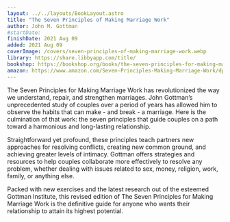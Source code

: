 ```yaml
---
layout: ../../layouts/BookLayout.astro
title: "The Seven Principles of Making Marriage Work"
author: John M. Gottman
#startDate:
finishDate: 2021 Aug 09
added: 2021 Aug 09
coverImage: /covers/seven-principles-of-making-marriage-work.webp
library: https://share.libbyapp.com/title/
bookshop: https://bookshop.org/books/the-seven-principles-for-making-marriage-work-a-practical-guide-from-the-country-s-foremost-relationship-expert/9780553447712
amazon: https://www.amazon.com/Seven-Principles-Making-Marriage-Work/dp/B083JKQPVQ/
---
```


The Seven Principles for Making Marriage Work has revolutionized the way we understand, repair, and strengthen marriages. John Gottman’s unprecedented study of couples over a period of years has allowed him to observe the habits that can make - and break - a marriage. Here is the culmination of that work: the seven principles that guide couples on a path toward a harmonious and long-lasting relationship.

Straightforward yet profound, these principles teach partners new approaches for resolving conflicts, creating new common ground, and achieving greater levels of intimacy. Gottman offers strategies and resources to help couples collaborate more effectively to resolve any problem, whether dealing with issues related to sex, money, religion, work, family, or anything else.

Packed with new exercises and the latest research out of the esteemed Gottman Institute, this revised edition of The Seven Principles for Making Marriage Work is the definitive guide for anyone who wants their relationship to attain its highest potential.  
